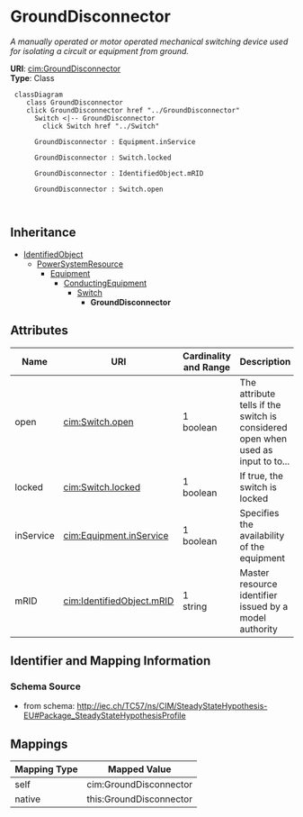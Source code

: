 # GroundDisconnector


_A manually operated or motor operated mechanical switching device used for isolating a circuit or equipment from ground._





**URI**: [cim:GroundDisconnector](http://iec.ch/TC57/CIM100#GroundDisconnector)<br />
**Type**: Class




```mermaid
 classDiagram
    class GroundDisconnector
    click GroundDisconnector href "../GroundDisconnector"
      Switch <|-- GroundDisconnector
        click Switch href "../Switch"
      
      GroundDisconnector : Equipment.inService
        
      GroundDisconnector : Switch.locked
        
      GroundDisconnector : IdentifiedObject.mRID
        
      GroundDisconnector : Switch.open
        
      
```





## Inheritance
* [IdentifiedObject](IdentifiedObject.md)
    * [PowerSystemResource](PowerSystemResource.md)
        * [Equipment](Equipment.md)
            * [ConductingEquipment](ConductingEquipment.md)
                * [Switch](Switch.md)
                    * **GroundDisconnector**



## Attributes


| Name | URI | Cardinality and Range | Description | Inheritance |
| ---  | --- | --- | --- | --- |
| open | [cim:Switch.open](http://iec.ch/TC57/CIM100#Switch.open) | 1 <br />  boolean  | The attribute tells if the switch is considered open when used as input to to... | [Switch](Switch.md) |
| locked | [cim:Switch.locked](http://iec.ch/TC57/CIM100#Switch.locked) | 1 <br />  boolean  | If true, the switch is locked | [Switch](Switch.md) |
| inService | [cim:Equipment.inService](http://iec.ch/TC57/CIM100#Equipment.inService) | 1 <br />  boolean  | Specifies the availability of the equipment | [Equipment](Equipment.md) |
| mRID | [cim:IdentifiedObject.mRID](http://iec.ch/TC57/CIM100#IdentifiedObject.mRID) | 1 <br />  string  | Master resource identifier issued by a model authority | [IdentifiedObject](IdentifiedObject.md) |









## Identifier and Mapping Information







### Schema Source


* from schema: http://iec.ch/TC57/ns/CIM/SteadyStateHypothesis-EU#Package_SteadyStateHypothesisProfile





## Mappings

| Mapping Type | Mapped Value |
| ---  | ---  |
| self | cim:GroundDisconnector |
| native | this:GroundDisconnector |




